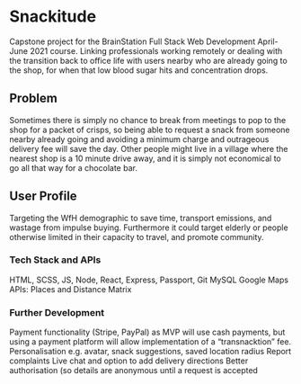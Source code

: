 # Snackitude

Capstone project for the BrainStation Full Stack Web Development April-June 2021 course.
Linking professionals working remotely or dealing with the transition back to office life with users nearby who are already going to the shop, for when that low blood sugar hits and concentration drops.

## Problem

Sometimes there is simply no chance to break from meetings to pop to the shop for a packet of crisps, so being able to request a snack from someone nearby already going and avoiding a minimum charge and outrageous delivery fee will save the day. Other people might live in a village where the nearest shop is a 10 minute drive away, and it is simply not economical to go all that way for a chocolate bar.

## User Profile

Targeting the WfH demographic to save time, transport emissions, and wastage from impulse buying. Furthermore it could target elderly or people otherwise limited in their capacity to travel, and promote community.

### Tech Stack and APIs

HTML, SCSS, JS, Node, React, Express, Passport, Git
MySQL
Google Maps APIs: Places and Distance Matrix

### Further Development

Payment functionality (Stripe, PayPal) as MVP will use cash payments, but using a payment platform will allow implementation of a “transnacktion” fee.
Personalisation e.g. avatar, snack suggestions, saved location radius
Report complaints
Live chat and option to add delivery directions
Better authorisation (so details are anonymous until a request is accepted